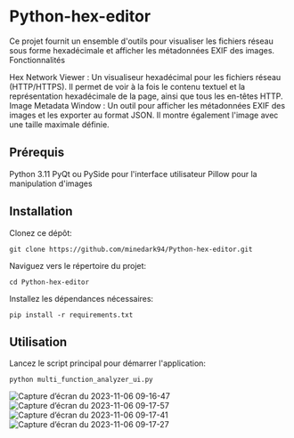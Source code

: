 # Python-hex-editor

Ce projet fournit un ensemble d'outils pour visualiser les fichiers réseau sous forme hexadécimale et afficher les métadonnées EXIF des images.
Fonctionnalités

Hex Network Viewer : Un visualiseur hexadécimal pour les fichiers réseau (HTTP/HTTPS). Il permet de voir à la fois le contenu textuel et la représentation hexadécimale de la page, ainsi que tous les en-têtes HTTP.
Image Metadata Window : Un outil pour afficher les métadonnées EXIF des images et les exporter au format JSON. Il montre également l'image avec une taille maximale définie.

## Prérequis

Python 3.11
PyQt ou PySide pour l'interface utilisateur
Pillow pour la manipulation d'images

## Installation

Clonez ce dépôt:

    git clone https://github.com/minedark94/Python-hex-editor.git

Naviguez vers le répertoire du projet:

    cd Python-hex-editor

Installez les dépendances nécessaires:

    pip install -r requirements.txt

## Utilisation

Lancez le script principal pour démarrer l'application:

    python multi_function_analyzer_ui.py


![Capture d’écran du 2023-11-06 09-16-47](https://github.com/minedark94/Python-hex-editor/assets/34186377/e165ab3e-1c64-4250-ad43-1f5e9856a1c9)
![Capture d’écran du 2023-11-06 09-17-57](https://github.com/minedark94/Python-hex-editor/assets/34186377/881b2d73-8433-45f6-8477-35681b1527e5)
![Capture d’écran du 2023-11-06 09-17-41](https://github.com/minedark94/Python-hex-editor/assets/34186377/5023e8d2-1c6d-4d91-b0ad-4d7bcbe32488)
![Capture d’écran du 2023-11-06 09-17-27](https://github.com/minedark94/Python-hex-editor/assets/34186377/22c46792-0ed4-45aa-ae9e-2da7fbf68276)




  
